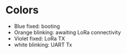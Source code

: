 # Colors
- Blue fixed: booting
- Orange blinking: awaiting LoRa connectivity
- Violet fixed: LoRa TX
- white blinking: UART Tx